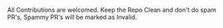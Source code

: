 All Contributions are welcomed. 
Keep the Repo Clean and don't do spam PR's, Spammy PR's will be marked as Invalid.

